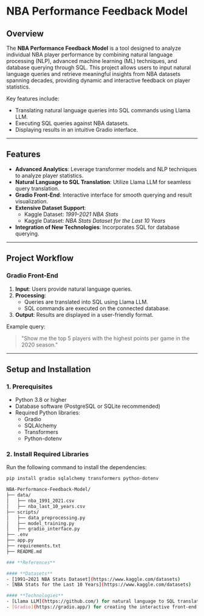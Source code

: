 # **NBA Performance Feedback Model**

## **Overview**
The **NBA Performance Feedback Model** is a tool designed to analyze individual NBA player performance by combining natural language processing (NLP), advanced machine learning (ML) techniques, and database querying through SQL. This project allows users to input natural language queries and retrieve meaningful insights from NBA datasets spanning decades, providing dynamic and interactive feedback on player statistics.

Key features include:
- Translating natural language queries into SQL commands using Llama LLM.
- Executing SQL queries against NBA datasets.
- Displaying results in an intuitive Gradio interface.

---

## **Features**
- **Advanced Analytics**: Leverage transformer models and NLP techniques to analyze player statistics.
- **Natural Language to SQL Translation**: Utilize Llama LLM for seamless query translation.
- **Gradio Front-End**: Interactive interface for smooth querying and result visualization.
- **Extensive Dataset Support**:
  - Kaggle Dataset: *1991–2021 NBA Stats*
  - Kaggle Dataset: *NBA Stats Dataset for the Last 10 Years*
- **Integration of New Technologies**: Incorporates SQL for database querying.

---

## **Project Workflow**

### **Gradio Front-End**
1. **Input**: Users provide natural language queries.
2. **Processing**:
   - Queries are translated into SQL using Llama LLM.
   - SQL commands are executed on the connected database.
3. **Output**: Results are displayed in a user-friendly format.

Example query:  
> "Show me the top 5 players with the highest points per game in the 2020 season."

---

## **Setup and Installation**

### **1. Prerequisites**
- Python 3.8 or higher
- Database software (PostgreSQL or SQLite recommended)
- Required Python libraries:
  - Gradio
  - SQLAlchemy
  - Transformers
  - Python-dotenv

### **2. Install Required Libraries**
Run the following command to install the dependencies:
```bash
pip install gradio sqlalchemy transformers python-dotenv

NBA-Performance-Feedback-Model/
├── data/
│   ├── nba_1991_2021.csv
│   ├── nba_last_10_years.csv
├── scripts/
│   ├── data_preprocessing.py
│   ├── model_training.py
│   ├── gradio_interface.py
├── .env
├── app.py
├── requirements.txt
├── README.md

### **References**

#### **Datasets**
- [1991–2021 NBA Stats Dataset](https://www.kaggle.com/datasets)
- [NBA Stats for the Last 10 Years](https://www.kaggle.com/datasets)

#### **Technologies**
- [Llama LLM](https://github.com/) for natural language to SQL translation.
- [Gradio](https://gradio.app/) for creating the interactive front-end.
